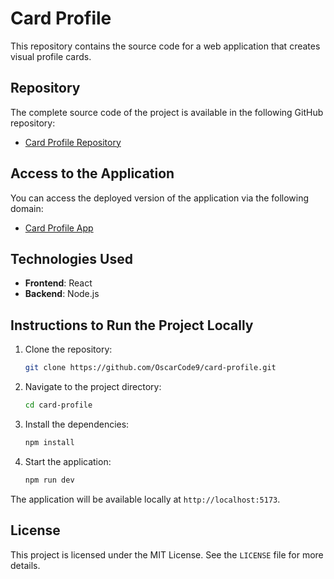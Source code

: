 # Card Profile

This repository contains the source code for a web application that creates visual profile cards.

## Repository

The complete source code of the project is available in the following GitHub repository:

- [Card Profile Repository](https://github.com/OscarCode9/card-profile)

## Access to the Application

You can access the deployed version of the application via the following domain:

- [Card Profile App](http://ec2-3-138-142-186.us-east-2.compute.amazonaws.com:5173/)

## Technologies Used

- **Frontend**: React
- **Backend**: Node.js


## Instructions to Run the Project Locally

1. Clone the repository:
    ```bash
    git clone https://github.com/OscarCode9/card-profile.git
    ```

2. Navigate to the project directory:
    ```bash
    cd card-profile
    ```

3. Install the dependencies:
    ```bash
    npm install
    ```

4. Start the application:
    ```bash
    npm run dev
    ```

The application will be available locally at `http://localhost:5173`.


## License

This project is licensed under the MIT License. See the `LICENSE` file for more details.